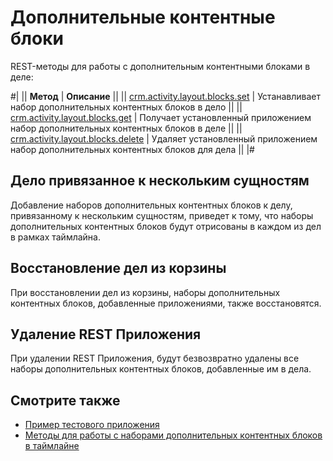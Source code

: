 # Дополнительные контентные блоки

REST-методы для работы с дополнительным контентными блоками в деле:

#|
|| **Метод** | **Описание** ||
|| [crm.activity.layout.blocks.set](./crm-activity-layout-blocks-set.md) | Устанавливает набор дополнительных контентных блоков в дело ||
|| [crm.activity.layout.blocks.get](./crm-activity-layout-blocks-get.md) | Получает установленный приложением набор дополнительных контентных блоков в деле ||
|| [crm.activity.layout.blocks.delete](./crm-activity-layout-blocks-delete.md) | Удаляет установленный приложением набор дополнительных контентных блоков для дела ||
|#

## Дело привязанное к нескольким сущностям

Добавление наборов дополнительных контентных блоков к делу, привязанному к нескольким сущностям, приведет к тому, что наборы дополнительных контентных блоков будут отрисованы в каждом из дел в рамках таймлайна.

## Восстановление дел из корзины

При восстановлении дел из корзины, наборы дополнительных контентных блоков, добавленные приложениями, также восстановятся.

## Удаление REST Приложения

При удалении REST Приложения, будут безвозвратно удалены все наборы дополнительных контентных блоков, добавленные им в дела.

## Смотрите также

- [Пример тестового приложения](../../layout-blocks/content-blocks-test-app.md)
- [Методы для работы с наборами дополнительных контентных блоков в таймлайне](../../layout-blocks/index.md)